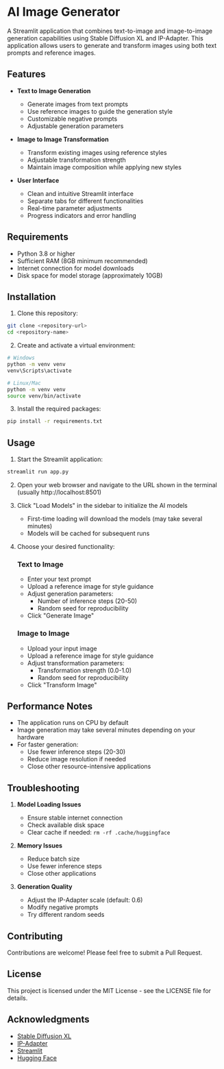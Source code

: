 # AI Image Generator

A Streamlit application that combines text-to-image and image-to-image generation capabilities using Stable Diffusion XL and IP-Adapter. This application allows users to generate and transform images using both text prompts and reference images.

## Features

- **Text to Image Generation**
  - Generate images from text prompts
  - Use reference images to guide the generation style
  - Customizable negative prompts
  - Adjustable generation parameters

- **Image to Image Transformation**
  - Transform existing images using reference styles
  - Adjustable transformation strength
  - Maintain image composition while applying new styles

- **User Interface**
  - Clean and intuitive Streamlit interface
  - Separate tabs for different functionalities
  - Real-time parameter adjustments
  - Progress indicators and error handling

## Requirements

- Python 3.8 or higher
- Sufficient RAM (8GB minimum recommended)
- Internet connection for model downloads
- Disk space for model storage (approximately 10GB)

## Installation

1. Clone this repository:
```bash
git clone <repository-url>
cd <repository-name>
```

2. Create and activate a virtual environment:
```bash
# Windows
python -m venv venv
venv\Scripts\activate

# Linux/Mac
python -m venv venv
source venv/bin/activate
```

3. Install the required packages:
```bash
pip install -r requirements.txt
```

## Usage

1. Start the Streamlit application:
```bash
streamlit run app.py
```

2. Open your web browser and navigate to the URL shown in the terminal (usually http://localhost:8501)

3. Click "Load Models" in the sidebar to initialize the AI models
   - First-time loading will download the models (may take several minutes)
   - Models will be cached for subsequent runs

4. Choose your desired functionality:

   ### Text to Image
   - Enter your text prompt
   - Upload a reference image for style guidance
   - Adjust generation parameters:
     - Number of inference steps (20-50)
     - Random seed for reproducibility
   - Click "Generate Image"

   ### Image to Image
   - Upload your input image
   - Upload a reference image for style guidance
   - Adjust transformation parameters:
     - Transformation strength (0.0-1.0)
     - Random seed for reproducibility
   - Click "Transform Image"

## Performance Notes

- The application runs on CPU by default
- Image generation may take several minutes depending on your hardware
- For faster generation:
  - Use fewer inference steps (20-30)
  - Reduce image resolution if needed
  - Close other resource-intensive applications

## Troubleshooting

1. **Model Loading Issues**
   - Ensure stable internet connection
   - Check available disk space
   - Clear cache if needed: `rm -rf .cache/huggingface`

2. **Memory Issues**
   - Reduce batch size
   - Use fewer inference steps
   - Close other applications

3. **Generation Quality**
   - Adjust the IP-Adapter scale (default: 0.6)
   - Modify negative prompts
   - Try different random seeds

## Contributing

Contributions are welcome! Please feel free to submit a Pull Request.

## License

This project is licensed under the MIT License - see the LICENSE file for details.

## Acknowledgments

- [Stable Diffusion XL](https://huggingface.co/stabilityai/stable-diffusion-xl-base-1.0)
- [IP-Adapter](https://huggingface.co/h94/IP-Adapter)
- [Streamlit](https://streamlit.io/)
- [Hugging Face](https://huggingface.co/) 